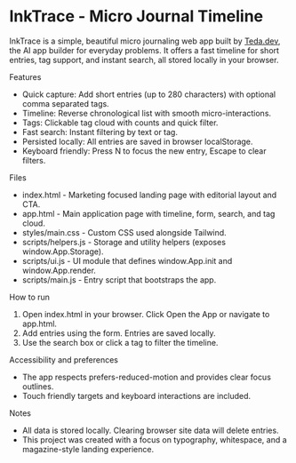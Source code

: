# InkTrace - Micro Journal Timeline

InkTrace is a simple, beautiful micro journaling web app built by [Teda.dev](https://teda.dev), the AI app builder for everyday problems. It offers a fast timeline for short entries, tag support, and instant search, all stored locally in your browser.

Features

- Quick capture: Add short entries (up to 280 characters) with optional comma separated tags.
- Timeline: Reverse chronological list with smooth micro-interactions.
- Tags: Clickable tag cloud with counts and quick filter.
- Fast search: Instant filtering by text or tag.
- Persisted locally: All entries are saved in browser localStorage.
- Keyboard friendly: Press N to focus the new entry, Escape to clear filters.

Files

- index.html - Marketing focused landing page with editorial layout and CTA.
- app.html - Main application page with timeline, form, search, and tag cloud.
- styles/main.css - Custom CSS used alongside Tailwind.
- scripts/helpers.js - Storage and utility helpers (exposes window.App.Storage).
- scripts/ui.js - UI module that defines window.App.init and window.App.render.
- scripts/main.js - Entry script that bootstraps the app.

How to run

1. Open index.html in your browser. Click Open the App or navigate to app.html.
2. Add entries using the form. Entries are saved locally.
3. Use the search box or click a tag to filter the timeline.

Accessibility and preferences

- The app respects prefers-reduced-motion and provides clear focus outlines.
- Touch friendly targets and keyboard interactions are included.

Notes

- All data is stored locally. Clearing browser site data will delete entries.
- This project was created with a focus on typography, whitespace, and a magazine-style landing experience.
